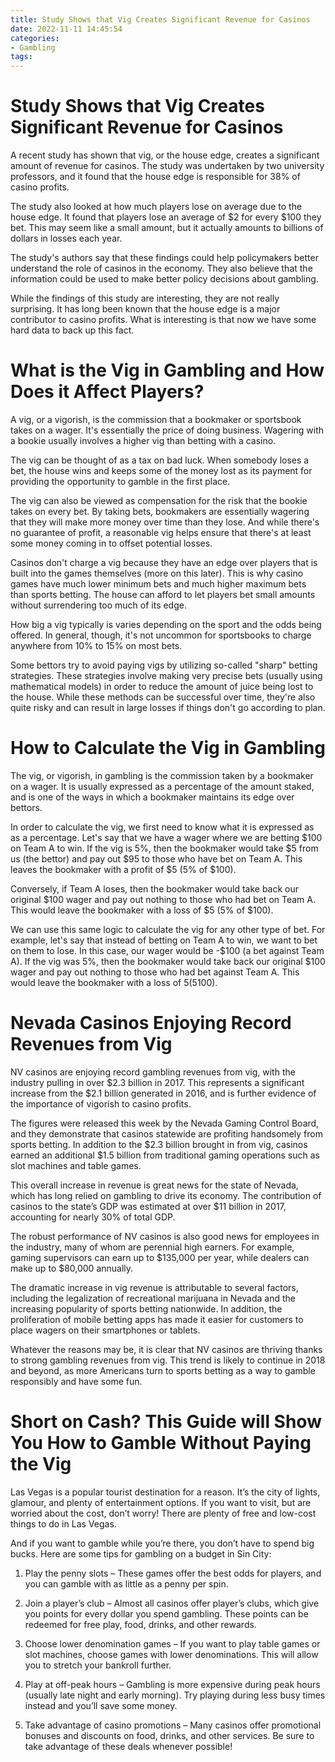 ```yaml
---
title: Study Shows that Vig Creates Significant Revenue for Casinos 
date: 2022-11-11 14:45:54
categories:
- Gambling
tags:
---
```



#  Study Shows that Vig Creates Significant Revenue for Casinos 

A recent study has shown that vig, or the house edge, creates a significant amount of revenue for casinos. The study was undertaken by two university professors, and it found that the house edge is responsible for 38% of casino profits.

The study also looked at how much players lose on average due to the house edge. It found that players lose an average of $2 for every $100 they bet. This may seem like a small amount, but it actually amounts to billions of dollars in losses each year.

The study's authors say that these findings could help policymakers better understand the role of casinos in the economy. They also believe that the information could be used to make better policy decisions about gambling.

While the findings of this study are interesting, they are not really surprising. It has long been known that the house edge is a major contributor to casino profits. What is interesting is that now we have some hard data to back up this fact.

#  What is the Vig in Gambling and How Does it Affect Players? 

A vig, or a vigorish, is the commission that a bookmaker or sportsbook takes on a wager. It's essentially the price of doing business. Wagering with a bookie usually involves a higher vig than betting with a casino. 

The vig can be thought of as a tax on bad luck. When somebody loses a bet, the house wins and keeps some of the money lost as its payment for providing the opportunity to gamble in the first place. 

The vig can also be viewed as compensation for the risk that the bookie takes on every bet. By taking bets, bookmakers are essentially wagering that they will make more money over time than they lose. And while there's no guarantee of profit, a reasonable vig helps ensure that there's at least some money coming in to offset potential losses. 

Casinos don't charge a vig because they have an edge over players that is built into the games themselves (more on this later). This is why casino games have much lower minimum bets and much higher maximum bets than sports betting. The house can afford to let players bet small amounts without surrendering too much of its edge. 

How big a vig typically is varies depending on the sport and the odds being offered. In general, though, it's not uncommon for sportsbooks to charge anywhere from 10% to 15% on most bets. 

Some bettors try to avoid paying vigs by utilizing so-called "sharp" betting strategies. These strategies involve making very precise bets (usually using mathematical models) in order to reduce the amount of juice being lost to the house. While these methods can be successful over time, they're also quite risky and can result in large losses if things don't go according to plan.

#  How to Calculate the Vig in Gambling 

The vig, or vigorish, in gambling is the commission taken by a bookmaker on a wager. It is usually expressed as a percentage of the amount staked, and is one of the ways in which a bookmaker maintains its edge over bettors.

In order to calculate the vig, we first need to know what it is expressed as as a percentage. Let's say that we have a wager where we are betting $100 on Team A to win. If the vig is 5%, then the bookmaker would take $5 from us (the bettor) and pay out $95 to those who have bet on Team A. This leaves the bookmaker with a profit of $5 (5% of $100).

Conversely, if Team A loses, then the bookmaker would take back our original $100 wager and pay out nothing to those who had bet on Team A. This would leave the bookmaker with a loss of $5 (5% of $100).

We can use this same logic to calculate the vig for any other type of bet. For example, let's say that instead of betting on Team A to win, we want to bet on them to lose. In this case, our wager would be -$100 (a bet against Team A). If the vig was 5%, then the bookmaker would take back our original $100 wager and pay out nothing to those who had bet against Team A. This would leave the bookmaker with a loss of $5 (5% of -$100).

#  Nevada Casinos Enjoying Record Revenues from Vig 

NV casinos are enjoying record gambling revenues from vig, with the industry pulling in over $2.3 billion in 2017. This represents a significant increase from the $2.1 billion generated in 2016, and is further evidence of the importance of vigorish to casino profits.

The figures were released this week by the Nevada Gaming Control Board, and they demonstrate that casinos statewide are profiting handsomely from sports betting. In addition to the $2.3 billion brought in from vig, casinos earned an additional $1.5 billion from traditional gaming operations such as slot machines and table games.

This overall increase in revenue is great news for the state of Nevada, which has long relied on gambling to drive its economy. The contribution of casinos to the state’s GDP was estimated at over $11 billion in 2017, accounting for nearly 30% of total GDP.

The robust performance of NV casinos is also good news for employees in the industry, many of whom are perennial high earners. For example, gaming supervisors can earn up to $135,000 per year, while dealers can make up to $80,000 annually.

The dramatic increase in vig revenue is attributable to several factors, including the legalization of recreational marijuana in Nevada and the increasing popularity of sports betting nationwide. In addition, the proliferation of mobile betting apps has made it easier for customers to place wagers on their smartphones or tablets.

Whatever the reasons may be, it is clear that NV casinos are thriving thanks to strong gambling revenues from vig. This trend is likely to continue in 2018 and beyond, as more Americans turn to sports betting as a way to gamble responsibly and have some fun.

#  Short on Cash? This Guide will Show You How to Gamble Without Paying the Vig

Las Vegas is a popular tourist destination for a reason. It’s the city of lights, glamour, and plenty of entertainment options. If you want to visit, but are worried about the cost, don’t worry! There are plenty of free and low-cost things to do in Las Vegas.

And if you want to gamble while you’re there, you don’t have to spend big bucks. Here are some tips for gambling on a budget in Sin City:

1. Play the penny slots – These games offer the best odds for players, and you can gamble with as little as a penny per spin.

2. Join a player’s club – Almost all casinos offer player’s clubs, which give you points for every dollar you spend gambling. These points can be redeemed for free play, food, drinks, and other rewards.

3. Choose lower denomination games – If you want to play table games or slot machines, choose games with lower denominations. This will allow you to stretch your bankroll further.

4. Play at off-peak hours – Gambling is more expensive during peak hours (usually late night and early morning). Try playing during less busy times instead and you’ll save some money.

5. Take advantage of casino promotions – Many casinos offer promotional bonuses and discounts on food, drinks, and other services. Be sure to take advantage of these deals whenever possible!